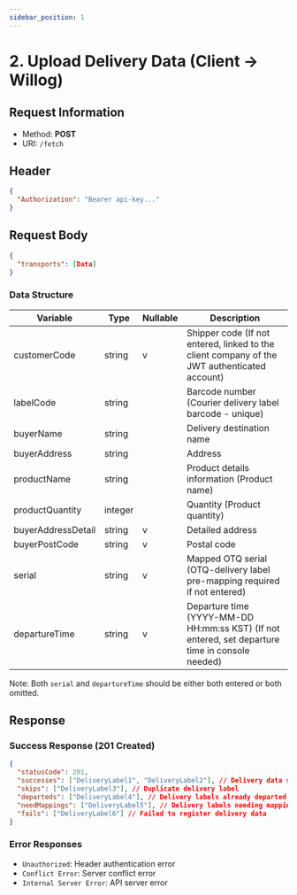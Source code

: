 ```yaml
---
sidebar_position: 1
---
```

# 2. Upload Delivery Data (Client → Willog)

## Request Information

- Method: **POST**
- URI: `/fetch`

## Header

```json
{
  "Authorization": "Bearer api-key..."
}
```

## Request Body

```json
{
  "transports": [Data]
}
```

### Data Structure

| Variable           | Type    | Nullable | Description                                                                                    |
| ------------------ | ------- | -------- | ---------------------------------------------------------------------------------------------- |
| customerCode       | string  | v        | Shipper code (If not entered, linked to the client company of the JWT authenticated account)   |
| labelCode          | string  |          | Barcode number (Courier delivery label barcode - unique)                                       |
| buyerName          | string  |          | Delivery destination name                                                                      |
| buyerAddress       | string  |          | Address                                                                                        |
| productName        | string  |          | Product details information (Product name)                                                     |
| productQuantity    | integer |          | Quantity (Product quantity)                                                                    |
| buyerAddressDetail | string  | v        | Detailed address                                                                               |
| buyerPostCode      | string  | v        | Postal code                                                                                    |
| serial             | string  | v        | Mapped OTQ serial (OTQ-delivery label pre-mapping required if not entered)                     |
| departureTime      | string  | v        | Departure time (YYYY-MM-DD HH:mm:ss KST) (If not entered, set departure time in console needed)|

Note: Both `serial` and `departureTime` should be either both entered or both omitted.

## Response

### Success Response (201 Created)

```json
{
  "statusCode": 201,
  "successes": ["DeliveryLabel1", "DeliveryLabel2"], // Delivery data successfully registered
  "skips": ["DeliveryLabel3"], // Duplicate delivery label
  "departeds": ["DeliveryLabel4"], // Delivery labels already departed
  "needMappings": ["DeliveryLabel5"], // Delivery labels needing mapping
  "fails": ["DeliveryLabel6"] // Failed to register delivery data
}
```

### Error Responses

- `Unauthorized`: Header authentication error
- `Conflict Error`: Server conflict error
- `Internal Server Error`: API server error

